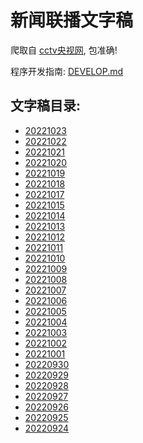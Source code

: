 # 新闻联播文字稿

爬取自 [cctv央视网](https://tv.cctv.com/), 包准确!

程序开发指南: [DEVELOP.md](./DEVELOP.md)

## 文字稿目录: 

<!-- INSERT -->
- [20221023](./news/20221023.md)
- [20221022](./news/20221022.md)
- [20221021](./news/20221021.md)
- [20221020](./news/20221020.md)
- [20221019](./news/20221019.md)
- [20221018](./news/20221018.md)
- [20221017](./news/20221017.md)
- [20221015](./news/20221015.md)
- [20221014](./news/20221014.md)
- [20221013](./news/20221013.md)
- [20221012](./news/20221012.md)
- [20221011](./news/20221011.md)
- [20221010](./news/20221010.md)
- [20221009](./news/20221009.md)
- [20221008](./news/20221008.md)
- [20221007](./news/20221007.md)
- [20221006](./news/20221006.md)
- [20221005](./news/20221005.md)
- [20221004](./news/20221004.md)
- [20221003](./news/20221003.md)
- [20221002](./news/20221002.md)
- [20221001](./news/20221001.md)
- [20220930](./news/20220930.md)
- [20220929](./news/20220929.md)
- [20220928](./news/20220928.md)
- [20220927](./news/20220927.md)
- [20220926](./news/20220926.md)
- [20220925](./news/20220925.md)
- [20220924](./news/20220924.md)
